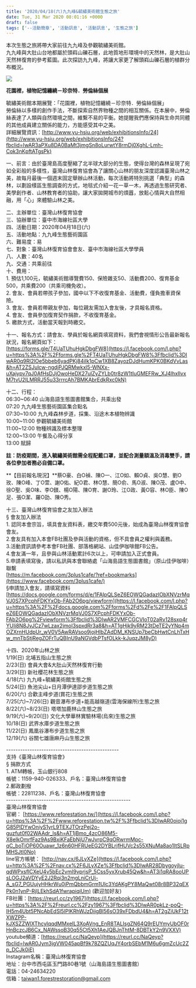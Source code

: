 ```yaml
---
title: '2020/04/18(六)九九峰&毓繡美術館生態之旅'
date: Tue, 31 Mar 2020 08:01:16 +0000
draft: false
tags: ['--活動簡章', '活動訊息', '活動訊息', '生態之旅']
---
```


本次生態之旅將帶大家前往九九峰及參觀毓繡美術館。  
九九峰與大肚山台地都屬於頭嵙山礫石層，此地質地形環境中的天然林，是大肚山天然林復育的參考藍圖。此次探訪九九峰，將讓大家更了解頭嵙山礫石層的植群分布概況。

![](https://www.reforestation.tw/wp-content/uploads/2020/03/bda4880e0d4cf90245831223d49c785a.jpg)

**花園裡，植物記憶纏繞－珍奈特．勞倫絲個展**

毓繡美術館本期展覽：「花園裡，植物記憶纏繞－珍奈特．勞倫絲個展」  
勞倫絲以多樣的創作手法，不斷探索自然界物種之間的相互關係。在本展中，勞倫絲表達了人類與自然環境之間，維繫不易的平衡。她提醒我們應保持與生命共同體的其他成員建立關係的能力，方能感受其中之美。  
詳細展覽資訊：[http://www.yu-hsiu.org/web/exhibitionsInfo/24](http://www.yu-hsiu.org/web/exhibitionsInfo/24?fbclid=IwAR3aPXu8DA0BaMt3jmgSn8oLurwtY8rmDj0XghL-Lmh-Cok3nKpftATgsPk)

一、前言：由於臺灣島高度壓縮了北半球大部分的生態，使得台灣的森林呈現了宛如全彩般的多樣性，臺灣山林復育協會為了讓關心山林的朋友深度認識臺灣山林之美，故每月最後一個週末固定舉辦山林活動，每次活動將特別挑選「典型」的森林，以劃設樣區生態調查的方式，地毯式介紹一花一草一木，再透過生態研究者、美學創作者、山林教育者的協助，讓大家拋開城市的煩囂，放鬆心情與大自然相融，用「心」來體驗山林之美。

二、主辦單位：臺灣山林復育協會  
三、協辦單位：臺中市海線社區大學  
四、活動日期：2020年04月18日(六)  
五、活動地點：九九峰生態藝術園區  
六、難易度：易  
七、對象：臺灣山林復育協會會友、臺中市海線社區大學學員  
八、人數：40名  
九、交通：共乘前往  
十、費用：  
1\. 預估1,100元，毓繡美術館導覽費150、保險雜支50、活動費200、復育基金500，共乘費200（共乘司機免收）。  
2\. 會友、會員若帶孩子參加，國中以下不收復育基金、活動費，僅負擔車資保險。  
3\. 會友、會員若帶親友參加，每位親友需加入會友後，才具報名資格。  
4\. 會友、會員參加復育契作捐款，不收復育基金。  
5\. 繳款方式，活動當天報到時繳交。

十一、報名方式：請會友、學員於報名網頁填寫資料，我們會視情形公告最新報名狀況，報名網頁如下：  
[https://forms.gle/T4UaTUhuHgkDbgFW8](https://l.facebook.com/l.php?u=https%3A%2F%2Fforms.gle%2FT4UaTUhuHgkDbgFW8%3Ffbclid%3DIwAR0q9Rl2lOe5bbeb6yadPKj84iIk1pCw1XB8ZayozDJdHumKPK0BKdVvLas&h=AT2ZSJulcw-ngdjPJQRMwkxl5-WNXx-uXajypv7qJ0AfHsDJjOwoHeDX27ulZyZYLb0tr8zW1tIuGMEFRw_XJ4lhxIlvxM7tvU2ILMRRJ55u33rrrcAh7BMKAbrEdkRxc0kN)

十二、行程：  
06:30~06:40 山海島語生態圖書館集合，共乘出發  
07:20 九九峰生態藝術園區集合點名  
07:30~10:00 九九峰森林步道，採集、沿途木本植物辨識  
10:00~11:00 參觀毓繡美術館  
11:00~12:00 物種辨識及標本整理  
12:00~13:00 午餐及心得分享  
13:00 賦歸

**註：防疫期間，進入毓繡美術館需全程配戴口罩，並配合測量額溫及消毒雙手，請各位參加者務必自備口罩。**

**【目前報名現況】**蔡O豪、白O禎、陳O一、江O如、賴O貞、吳O慧、劉O玫、陳O峰、丁O萱、謝O佑、紀O君、林O慧、簡O俞、馬O淑、陳O茂、盧O中、徐O聖、吳O味、李O鎂、楊O陽、陳O育、謝O玲、江O政、黃O容、林O臣、陳O足、張O潔、羅O劭、陳O秀。

十三、臺灣山林復育協會之友加入辦法  
§ 會友加入辦法  
1\. 認同本會宗旨，填具會友資料表，繳交年費500元後，始成為臺灣山林復育協會會友。  
2.會友具有加入本會FB社團及參與活動的資格，但不具會員之權利與義務。  
3.活動資訊請參考本會FB社團、部落格網站、山佳伊咖啡館FB公告。  
4.會友滿一年，且參與山林活動累計6次以上，可申請加入正式會員。  
5.申請表填寫後，請以私訊與本會聯絡處「山海島語生態圖書館」（原山佳伊咖啡）聯繫  
[https://m.facebook.com/3plus1cafe/?ref=bookmarks](https://www.facebook.com/3plus1cafe/)  
§申請加入會友，請填寫資料  
[https://docs.google.com/forms/d/e/1FAIpQLSeZ6EOWQGadazIObXNVzrMqVJ0S7XPcphFDKYxOb-FAb2O6pg/viewform](https://l.facebook.com/l.php?u=https%3A%2F%2Fdocs.google.com%2Fforms%2Fd%2Fe%2F1FAIpQLSeZ6EOWQGadazIObXNVzrMqVJ0S7XPcphFDKYxOb-FAb2O6pg%2Fviewform%3Ffbclid%3DIwAR2VMFCGCVIoT02aRv128sxp4rYUIi8N8JvJCz7wLzax2jmol3spxdRr3a8&h=AT1gHjk9yRM23tDeTE2yYNp4mOZXrnHUdpUr_wV0V5AwRAVsoo9jojHlbZAdDM_KNSUp7beCbHwtCnLhTxHw_mnTbStjRegZOFrTuQBInU9aNGVdbPTsfOLkk-kJuqzJM8yD)

十四、2020年山林之旅  
1/19(日) 北埔五指山生態之旅  
2/23(日) 會員大會&大肚山天然林復育行動  
3/29(日) 新社櫻花林生態之旅  
4/18(六) 九九峰+毓繡美術館生態之旅  
5/24(日) 魚池尖山+日月潭伊達邵步道生態之旅  
6/20(六) 合歡主峰步道(賞花)生態之旅  
7/25(六)~7/26(日) 觀音瀑布步道+能高越嶺道(雲海保線所)生態之旅  
8/22(六)~8/23(日) 塔塔加鹿林山生態之旅  
9/19(六)~9/20(日) 文化大學華林實驗林場(烏來)生態之旅  
10/18(日) 武界水庫步道生態之旅  
11/22(日) 鳳凰谷瀑布步道生態之旅  
12/19(六) 谷關七雄唐麻丹山生態之旅

  
\------------------------------------------------  
支持《臺灣山林復育協會》  
§ 捐款方式  
1\. ATM轉帳，玉山銀行808  
帳號：1159-940-026333、戶名：臺灣山林復育協會  
2.郵政劃撥  
帳號：22811238、戶名：臺灣山林復育協會  
\-----------------------------------------------------  
臺灣山林復育協會  
官網： [https://www.reforestation.tw/](https://l.facebook.com/l.php?u=https%3A%2F%2Fwww.reforestation.tw%2F%3Ffbclid%3DIwAR0oioj1gG85PlDYwOniyS1yrL9TEXJTOrzPej2o-guzfut0f02WAAdr_ls&h=AT1jBmo_4zcO86M5-X8eIkOmrfFaz9As9BxiKFaEbNjU7wJvrpC9qORwrmMpc-qC_boTiOP60Ouawr_1z6n60HFRUeEG2DYBLrjfHUVc2s55XNuMa8ao1ItSLRpMHSJtI0No)  
line官方帳號： [http://nav.cx/6JLyXZe](https://l.facebook.com/l.php?u=http%3A%2F%2Fnav.cx%2F6JLyXZe%3Ffbclid%3DIwAR28DbygoyjIu-qdWPxsflCXeU4v5bEc2vmI9vprjsP_5Css5yxXrub45Qw&h=AT3i1qRA8ooUPsLOGJ2aVDYyE2J2Rqi3n2mgLniCrUj-A_sG7_PGUujyHHkrWu0jPmQbbmGrm1Ulc3YdAKgPY8MaQwt08r8BP32qEXPk0n1ynP-RjILEkhSdA1fwrapiqiUm) (歡迎加好友)  
FB社團：[https://reurl.cc/zy1967](https://l.facebook.com/l.php?u=https%3A%2F%2Freurl.cc%2Fzy1967%3Ffbclid%3DIwAR0pkLz-poQ-IH5m4Ubt5PNcAbEdSl5lPlKRhWJzDiigBl56sO39xFDbdU4&h=AT2gZiUkF12tXWZPP-kJXSZZWlXThcyIqqdMMxeIL3XoAVng_EnR8TALIsgZN64Q9rEUYmyUbOF0rHnBczcJB6Cx_NAWssoB30q55Ct5Xh1AeJQBJnThtM-8DBTkY2n9VXXV)  
youtube頻道：[https://reurl.cc/NaQeyp](https://reurl.cc/NaQeyp?fbclid=IwAR0Jym3jgVW045apBf9k78ZQZUqJY4orbSEbM1M6u6gmZcUc2Zp_DCJk0iE)  
Instagram名稱：臺灣山林復育協會  
地址：台中市西屯區玉門路80巷1號（山海島語生態圖書館）  
電話：04-24634220  
信箱：taiwan1.forestrestoration@gmail.com
